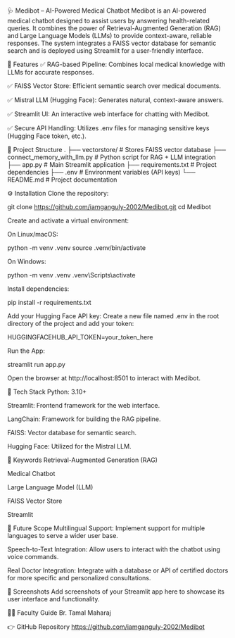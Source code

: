 🩺 Medibot – AI-Powered Medical Chatbot
Medibot is an AI-powered medical chatbot designed to assist users by answering health-related queries. It combines the power of Retrieval-Augmented Generation (RAG) and Large Language Models (LLMs) to provide context-aware, reliable responses. The system integrates a FAISS vector database for semantic search and is deployed using Streamlit for a user-friendly interface.

🚀 Features
✅ RAG-based Pipeline: Combines local medical knowledge with LLMs for accurate responses.

✅ FAISS Vector Store: Efficient semantic search over medical documents.

✅ Mistral LLM (Hugging Face): Generates natural, context-aware answers.

✅ Streamlit UI: An interactive web interface for chatting with Medibot.

✅ Secure API Handling: Utilizes .env files for managing sensitive keys (Hugging Face token, etc.).

📂 Project Structure
.
├── vectorstore/               # Stores FAISS vector database
├── connect_memory_with_llm.py   # Python script for RAG + LLM integration
├── app.py                     # Main Streamlit application
├── requirements.txt           # Project dependencies
├── .env                       # Environment variables (API keys)
└── README.md                  # Project documentation

⚙️ Installation
Clone the repository:

git clone https://github.com/iamganguly-2002/Medibot.git
cd Medibot

Create and activate a virtual environment:

On Linux/macOS:

python -m venv .venv
source .venv/bin/activate

On Windows:

python -m venv .venv
.venv\Scripts\activate

Install dependencies:

pip install -r requirements.txt

Add your Hugging Face API key:
Create a new file named .env in the root directory of the project and add your token:

HUGGINGFACEHUB_API_TOKEN=your_token_here

Run the App:

streamlit run app.py

Open the browser at http://localhost:8501 to interact with Medibot.

🧠 Tech Stack
Python: 3.10+

Streamlit: Frontend framework for the web interface.

LangChain: Framework for building the RAG pipeline.

FAISS: Vector database for semantic search.

Hugging Face: Utilized for the Mistral LLM.

📌 Keywords
Retrieval-Augmented Generation (RAG)

Medical Chatbot

Large Language Model (LLM)

FAISS Vector Store

Streamlit

🔮 Future Scope
Multilingual Support: Implement support for multiple languages to serve a wider user base.

Speech-to-Text Integration: Allow users to interact with the chatbot using voice commands.

Real Doctor Integration: Integrate with a database or API of certified doctors for more specific and personalized consultations.

📸 Screenshots
Add screenshots of your Streamlit app here to showcase its user interface and functionality.

👨‍🏫 Faculty Guide
Br. Tamal Maharaj

👉 GitHub Repository
https://github.com/iamganguly-2002/Medibot
